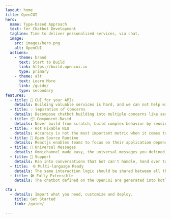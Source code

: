 ```yaml
---
layout: home
title: OpenCUI
hero:
  name: Type-based Approach
  text: for Chatbot Development
  tagline: Time to deliver personalized services, via chat.
  image: 
    src: images/hero.png
    alt: OpenCUI
  actions:
    - theme: brand
      text: Start to Build
      link: https://build.opencui.io
      type: primary
    - theme: alt
      text: Learn More
      link: /guide/
      type: secondary
features:
  - title: 💬 CUI for your APIs
    details: Building valuable services is hard, and we can not help with that. But if you already have APIs, building conversational user interface for it should be easy, with OpenCUI.
  - title: 💡 Separation of Concerns
    details: Decompose chatbot building into multiple concerns like service, interaction and language perception, so different aspects can be handled by different people.
  - title: 📦 Component-Based
    details: Never build from scratch, build complex behavior by reusing black-box components, so you can focus on what you want instead of how to implement it.
  - title: ⚡️ Hot Fixable NLU 
    details: Accuracy is not the most important metric when it comes to dialog understanding. To deploy a chatbot into production, every thing need to be hot fixable by the operation team.
  - title: 💟 Open Source Runtime
    details: Reactjs enables teams to focus on their application dependent interaction logic, instead of reinventing wheels. OpenCUI is doing the same for chatbots. 
  - title: 🚀 Universal Messages
    details: Omnichannel made easy, the universal messages you defined once will get automatically translated into native message for each channel.  
  - title: 👤 Support 
    details: Ran into conversations that bot can't handle, hand over to live agent with skill based routing, integration with any contact center software.
  - title:  🌐 Multi-language Ready
    details: The same interaction logic should be shared between all the different languages, so that you can use people with entirely different skillsets for this.
  - title: 🛠️ Fully Extensible
    details: The chatbot defined on the OpenCUI are generated into kotlin code, which makes it easy to integrate with any channel, support and services, take full advantage of java/kotlin ecosystem.

cta :
  - details: Import what you need, customize and deploy.
    title: Get Started
    link: /guide/

---
```


<script setup>
  import Cta from './components/cta/callToAction.vue';
</script>
<Cta :frontmatter="[
  {
    details: 'Import what you need, customize and deploy.',
    title: 'Get Started',
    link: '/guide/'
  }
]"
/>